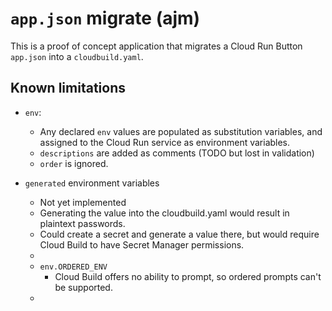 # `app.json` migrate (ajm)

This is a proof of concept application that migrates a Cloud Run Button `app.json` into a `cloudbuild.yaml`. 

## Known limitations

 * `env`: 
    - Any declared `env` values are populated as substitution variables, and assigned to the Cloud Run service as environment variables.
    - `descriptions` are added as comments (TODO but lost in validation)
    - `order` is ignored. 


 * `generated` environment variables
    - Not yet implemented
    - Generating the value into the cloudbuild.yaml would result in plaintext passwords. 
    - Could create a secret and generate a value there, but would require Cloud Build to have Secret Manager permissions. 


   * 
   * `env.ORDERED_ENV`
     * Cloud Build offers no ability to prompt, so ordered prompts can't be supported. 
   * 